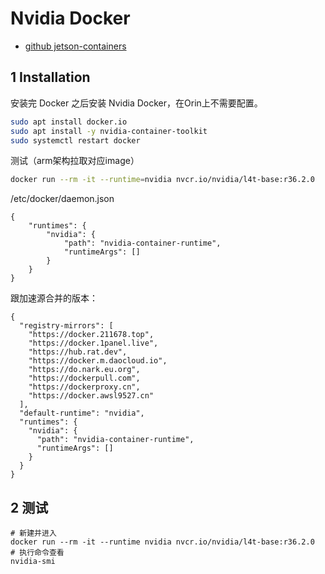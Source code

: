 # Nvidia Docker

- [github jetson-containers](https://github.com/dusty-nv/jetson-containers)

## 1 Installation

安装完 Docker 之后安装 Nvidia Docker，在Orin上不需要配置。

```bash
sudo apt install docker.io
sudo apt install -y nvidia-container-toolkit
sudo systemctl restart docker
```

测试（arm架构拉取对应image）

```bash
docker run --rm -it --runtime=nvidia nvcr.io/nvidia/l4t-base:r36.2.0
```
/etc/docker/daemon.json
```shell
{
    "runtimes": {
        "nvidia": {
            "path": "nvidia-container-runtime",
            "runtimeArgs": []
        }
    }
}
```
跟加速源合并的版本：
```shell
{
  "registry-mirrors": [
    "https://docker.211678.top",
    "https://docker.1panel.live",
    "https://hub.rat.dev",
    "https://docker.m.daocloud.io",
    "https://do.nark.eu.org",
    "https://dockerpull.com",
    "https://dockerproxy.cn",
    "https://docker.awsl9527.cn"
  ],
  "default-runtime": "nvidia",
  "runtimes": {
    "nvidia": {
      "path": "nvidia-container-runtime",
      "runtimeArgs": []
    }
  }
}
```

## 2 测试

```shell
# 新建并进入
docker run --rm -it --runtime nvidia nvcr.io/nvidia/l4t-base:r36.2.0
# 执行命令查看
nvidia-smi
```